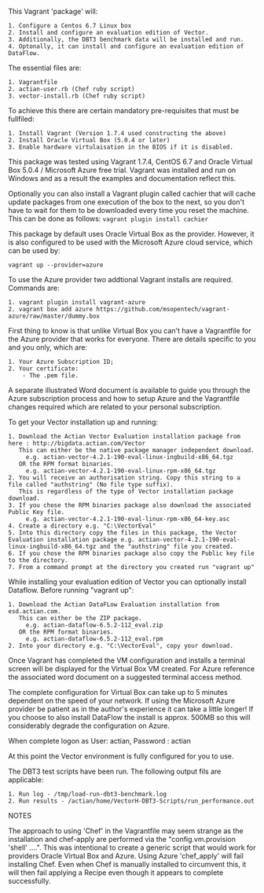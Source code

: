 This Vagrant 'package' will:

    1. Configure a Centos 6.7 Linux box 
    2. Install and configure an evaluation edition of Vector. 
    3. Additionally, the DBT3 benchmark data will be installed and run.
    4. Optonally, it can install and configure an evaluation edition of DataFlow.

The essential files are:

    1. Vagrantfile
    2. actian-user.rb (Chef ruby script)
    3. vector-install.rb (Chef ruby script)

To achieve this there are certain mandatory pre-requisites that must be fullfiled:

    1. Install Vagrant (Version 1.7.4 used constructing the above)
    2. Install Oracle Virtual Box (5.0.4 or later) 
    3. Enable hardware virtulaisation in the BIOS if it is disabled.

This package was tested using Vagrant 1.7.4, CentOS 6.7 and Oracle Virtual Box 5.0.4 / Microsoft
Azure free trial.
Vagrant was installed and run on Windows and as a result the examples and documentation reflect this.

Optionally you can also install a Vagrant plugin called cachier that will cache update packages from one execution of the box to the next, so you don't have to wait for them to be downloaded every time you reset the machine. This can be done as follows:
`vagrant plugin install cachier`


This package by default uses Oracle Virtual Box as the provider. 
However,  it is also configured to be used with the Microsoft Azure cloud service, which can be used by:

`vagrant up --provider=azure`

To use the Azure provider two addtional Vagrant installs are required. Commands are:

    1. vagrant plugin install vagrant-azure 
    2. vagrant box add azure https://github.com/msopentech/vagrant-azure/raw/master/dummy.box

First thing to know is that unlike Virtual Box you can't have a Vagrantfile for the Azure provider that works for everyone. There are details specific to you and you only, which are:

    1. Your Azure Subscription ID;
    2. Your certificate:
        - The .pem file.

A separate illustrated Word document is available to guide you through the Azure subscription process and how to setup Azure and the Vagrantfile changes required which are related to your personal subscription.


To get your Vector installation up and running:

    1. Download the Actian Vector Evaluation installation package from here : http://bigdata.actian.com/Vector
       This can either be the native package manager independent download.
         e.g. actian-vector-4.2.1-190-eval-linux-ingbuild-x86_64.tgz
       OR the RPM format binaries.
         e.g. actian-vector-4.2.1-190-eval-linux-rpm-x86_64.tgz
    2. You will receive an authorisation string. Copy this string to a file called "authstring" (No file type suffix). 
       This is regardless of the type of Vector installation package download.
    3. If you chose the RPM binaries package also download the associated Public Key file.
         e.g. actian-vector-4.2.1-190-eval-linux-rpm-x86_64-key.asc
    4. Create a directory e.g. "C:\VectorEval"
    5. Into this directory copy the files in this package, the Vector Evaluation installation package e.g. actian-vector-4.2.1-190-eval-linux-ingbuild-x86_64.tgz and the "authstring" file you created.
    6. If you chose the RPM binaries package also copy the Public key file to the directory.
    7. From a command prompt at the directory you created run "vagrant up"

While installing your evaluation edition of Vector you can optionally install Dataflow.
Before running "vagrant up":

    1. Download the Actian DataFLow Evaluation installation from esd.actian.com.
       This can either be the ZIP package.
         e.g. actian-dataflow-6.5.2-112_eval.zip
       OR the RPM format binaries.
         e.g. actian-dataflow-6.5.2-112_eval.rpm 
    2. Into your directory e.g. "C:\VectorEval", copy your download.


Once Vagrant has completed the VM configuration and installs a terminal screen will be displayed for the Virtual Box VM created. For Azure reference the associated word document on a suggested terminal access method.

The complete configuration for Virtual Box can take up to 5 minutes dependent on the speed of your network.  If using the Microsoft Azure provider be patient as in the author's experience it can take a little longer!
If you choose to also install DataFlow the install is approx. 500MB so this will considerably
degrade the configuration on Azure.

When complete logon as User: actian, Password : actian

At this point the Vector environment is fully configured for you to use. 

The DBT3 test scripts have been run. The following output fils are applicable:

    1. Run log - /tmp/load-run-dbt3-benchmark.log
    2. Run results - /actian/home/VectorH-DBT3-Scripts/run_performance.out


NOTES

The approach to using 'Chef' in the Vagrantfile may seem strange as the installation and chef-apply are performed via the "config.vm.provision 'shell' ....".
This was intentional to create a generic script that would work for providers Oracle Virtual Box and Azure.
Using Azure 'chef_apply' will fail installing Chef. Even when Chef is manually installed to circumvent this, it will then fail applying a Recipe even though it appears to complete successfully.

